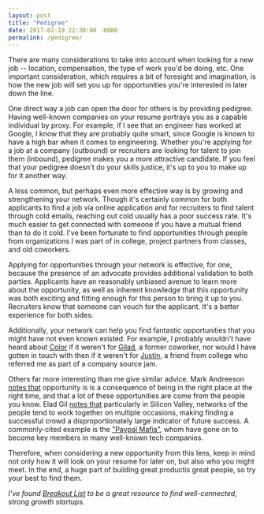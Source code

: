 ```yaml
---
layout: post
title: "Pedigree"
date: 2017-02-19 22:30:00 -0800
permalink: /pedigree/
---
```


There are many considerations to take into account when looking for a new job -- location, compensation, the type of work you'd be doing, etc. One important consideration, which requires a bit of foresight and imagination, is how the new job will set you up for opportunities you're interested in later down the line.

One direct way a job can open the door for others is by providing pedigree. Having well-known companies on your resume portrays you as a capable individual by proxy. For example, if I see that an engineer has worked at Google, I know that they are probably quite smart, since Google is known to have a high bar when it comes to engineering. Whether you're applying for a job at a company (outbound) or recruiters are looking for talent to join them (inbound), pedigree makes you a more attractive candidate. If you feel that your pedigree doesn't do your skills justice, it's up to you to make up for it another way.

A less common, but perhaps even more effective way is by growing and strengthening your network. Though it's certainly common for both applicants to find a job via online application and for recruiters to find talent through cold emails, reaching out cold usually has a poor success rate. It's much easier to get connected with someone if you have a mutual friend than to do it cold. I've been fortunate to find opportunities through people from organizations I was part of in college, project partners from classes, and old coworkers.

Applying for opportunities through your network is effective, for one, because the presence of an advocate provides additional validation to both parties. Applicants have an reasonably unbiased avenue to learn more about the opportunity, as well as inherent knowledge that this opportunity was both exciting and fitting enough for this person to bring it up to you. Recruiters know that someone can vouch for the applicant. It's a better experience for both sides. 

Additionally, your network can help you find fantastic opportunities that you might have not even known existed. For example, I probably wouldn't have heard about [Color](https://www.color.com) if it weren't for [Gilad](https://www.linkedin.com/in/giladmishne), a former coworker, nor would I have gotten in touch with then if it weren't for [Justin](https://www.linkedin.com/in/justin-wang-24394a13), a friend from college who referred me as part of a company source jam. 

Others far more interesting than me give similar advice. Mark Andreeson [notes that](http://pmarchive.com/guide_to_career_planning_part1.html) opportunity is is a consequence of being in the right place at the right time, and that a lot of these opportunities are come from the people you know. Elad Gil [notes that](http://blog.eladgil.com/2015/03/career-decisions.html) particularly in Silicon Valley, networks of the people tend to work together on multiple occasions, making finding a successful crowd a disproportionately large indicator of future success. A commonly-cited example is the ["Paypal Mafia"](https://en.wikipedia.org/wiki/PayPal_Mafia), whom have gone on to become key members in many well-known tech companies. 

Therefore, when considering a new opportunity from this lens, keep in mind not only how it will look on your resume for later on, but also who you might meet. In the end, a huge part of building great productis great people, so try your best to find them.

_I've found [Breakout List](https://breakoutlist.com) to be a great resource to find well-connected, strong growth startups._
